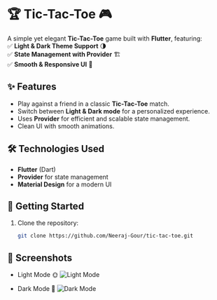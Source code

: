 # 🏆 Tic-Tac-Toe 🎮  

A simple yet elegant **Tic-Tac-Toe** game built with **Flutter**, featuring:  
✅ **Light & Dark Theme Support** 🌗  
✅ **State Management with Provider** 🏗️  
✅ **Smooth & Responsive UI** 📱  

## ✨ Features  
- Play against a friend in a classic **Tic-Tac-Toe** match.  
- Switch between **Light & Dark mode** for a personalized experience.  
- Uses **Provider** for efficient and scalable state management.  
- Clean UI with smooth animations.  

## 🛠️ Technologies Used  
- **Flutter** (Dart)  
- **Provider** for state management  
- **Material Design** for a modern UI  

## 🚀 Getting Started  
1. Clone the repository:  
   ```bash
   git clone https://github.com/Neeraj-Gour/tic-tac-toe.git

 ## 📸 Screenshots

- Light Mode 🌞
![Light Mode](https://drive.google.com/file/d/1wcQ-0StfMnPgsmVO4yq0afzRJxtIlwDb/view?usp=drivesdk)

- Dark Mode 🌙
![Dark Mode](https://drive.google.com/file/d/1wk17mGfS8neuP7wxHjeQZutMYHmdf0Lu/view?usp=drivesdk)

